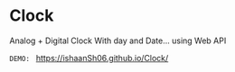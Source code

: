 # Clock
Analog + Digital Clock With day and Date... using Web API

<code>DEMO: </code> <a href="https://ishaanSh06.github.io/Clock/">https://ishaanSh06.github.io/Clock/</a>
